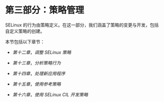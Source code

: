 # 第三部分：策略管理

SELinux 的行为由策略定义。在这一部分，我们涵盖了策略的变更与开发，包括自定义策略的创建。

本节包括以下章节：

+   *第十二章*，*调整 SELinux 策略*

+   *第十三章*，*分析策略行为*

+   *第十四章*，*处理新应用程序*

+   *第十五章*，*使用参考策略*

+   *第十六章*，*使用 SELinux CIL 开发策略*
